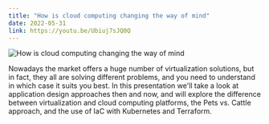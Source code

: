 ```yaml
---
title: "How is cloud computing changing the way of mind"
date: 2022-05-31
link: https://youtu.be/Ubiuj7sJQ0Q
---
```


![How is cloud computing changing the way of mind](https://pbs.twimg.com/media/FTnuV5RWYAAJzGQ?format=jpg&name=large)

Nowadays the market offers a huge number of virtualization solutions, but in fact, they all are solving different problems, and you need to understand in which case it suits you best. In this presentation we'll take a look at application design approaches then and now, and will explore the difference between virtualization and cloud computing platforms, the Pets vs. Cattle approach, and the use of IaC with Kubernetes and Terraform.

<!--more-->
